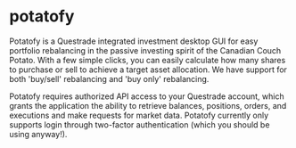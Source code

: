 # potatofy

Potatofy is a Questrade integrated investment desktop GUI for easy portfolio rebalancing in the passive investing spirit of the Canadian Couch Potato. With a few simple clicks, you can easily calculate how many shares to purchase or sell to achieve a target asset allocation. We have support for both 'buy/sell' rebalancing and 'buy only' rebalancing.

Potatofy requires authorized API access to your Questrade account, which grants the application the ability to retrieve balances, positions, orders, and executions and make requests for market data. Potatofy currently only supports login through two-factor authentication (which you should be using anyway!).
